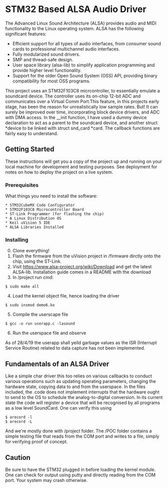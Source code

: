 # STM32 Based ALSA Audio Driver

The Advanced Linux Sound Architecture (ALSA) provides audio and MIDI functionality to the Linux operating system. ALSA has the following significant features:

- Efficient support for all types of audio interfaces, from consumer sound cards to professional multichannel audio interfaces.
- Fully modularized sound drivers.
- SMP and thread-safe design.
- User space library (alsa-lib) to simplify application programming and provide higher level functionality.
- Support for the older Open Sound System (OSS) API, providing binary compatibility for most OSS programs.
    
This project uses an STM32F103C8 micrcontroller, to essentially emulate a soundcard device. The controller uses its on-chip 12-bit ADC and communicates over a Virtual Comm Port.This feature, in this projects early stage, has been the reason for unrealistically low sample rates. But! It can surely be improved over time, incorporating block device drivers, and ADC with DMA access. In the __init function, I have used a dummy device declaration to act as a parent to the soundcard device, and another struct *device to be linked with struct snd_card *card. The callback functions are fairly easy to understand.

## Getting Started

These instructions will get you a copy of the project up and running on your local machine for development and testing purposes. See deployment for notes on how to deploy the project on a live system.

### Prerequisites

What things you need to install the software:
```
* STM32CubeMX Code Configurator
* STM32F103C8 Microcontroller Board
* ST-Link Programmer (for flashing the chip)
* A Linux Distribution OS
* Keil uVision 5 IDE
* ALSA Libraries Installed
```

### Installing

0. Clone everything!
1. Flash the firmware from the uVision project in /firmware dirctly onto the chip, using the ST-Link.
2. Visit https://www.alsa-project.org/wiki/Download and get the latest ALSA-lib. Installation guide comes in a README with the download
3. In /project run cmd:  
```
$ sudo make all
```
4. Load the kernel object file, hence loading the driver
```
$ sudo insmod demo6.ko
```
5. Compile the userscape file 
```
$ gcc -o run userapp.c -lasound
```
6. Run the userspace file and observe


As of 28/4/19 the userapp shall yeild garbage values as the ISR (Interrupt Service Routine) related to data capture has not been implemented.

## Fundamentals of an ALSA Driver

Like a simple char driver this too relies on various callbacks to conduct various operations such as updating operating parameters, changing the hardware state, copying data to and from the userspace. In the files included, the .code does not implement interrupts that the hardware ought to send to the OS to schedule the analog-to-digital conversion. In its current state the code will register a device that will be recognised by all programs as a low level SoundCard. One can verify this using 

```
$ arecord -l
$ arecord -L
```

And we're mostly done with /project folder. The /POC folder contains a simple testing file that reads from the COM port and writes to a file, simply for verifying proof of concept.

## Caution

Be sure to have the STM32 plugged in before loading the kernel module. One can check for output using putty and directly reading from the COM port. Your system may crash otherwise.



